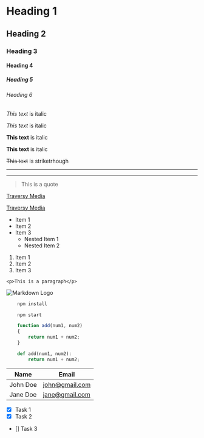 <!-- Headings -->

# Heading 1
## Heading 2
### Heading 3
#### Heading 4
##### Heading 5
###### Heading 6

<!-- Italics -->
*This text* is italic

_This text_ is italic

<!-- Strongs -->
**This text** is italic

__This text__ is italic

<!-- Strikethrough -->
~~This text~~ is striketrhough

<!-- Horizontal Rule -->
- - -

___

<!-- Blockquote -->
> This is a quote

<!-- Links -->
[Traversy Media](http://wwww.traversymedia.com)

[Traversy Media](http://wwww.traversymedia.com "Traversy Media")

<!-- UL -->
* Item 1
* Item 2
* Item 3
    * Nested Item 1
    * Nested Item 2

<!-- OL -->
1. Item 1
2. Item 2
3. Item 3

<!-- Inline Code Block -->
`<p>This is a paragraph</p>`

<!-- Image -->
![Markdown Logo](https://wwww.markdown-here.com/img/icon256.png)

<!-- Github Markdown -->

<!-- Code Blocks -->
```BASH 
    npm install

    npm start
```

```javascript
    function add(num1, num2)
    {
        return num1 + num2;
    }
```
```python
    def add(num1, num2):
        return num1 + num2;
```

<!-- Tables -->
| Name      | Email          |
| --------- | -------------- |
| John Doe  | john@gmail.com |
| Jane Doe  | jane@gmail.com |

<!-- Task Lists -->
* [x] Task 1
* [x] Task 2
* [] Task 3
